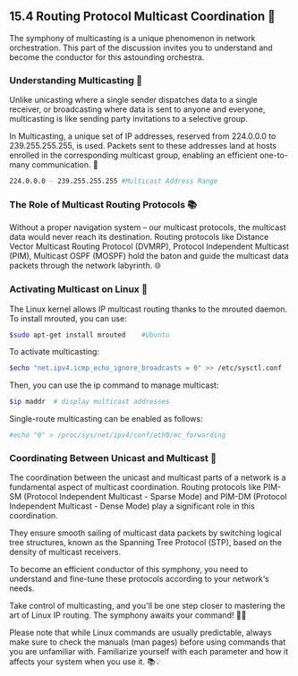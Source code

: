 ## 15.4 Routing Protocol Multicast Coordination 🎼

The symphony of multicasting is a unique phenomenon in network orchestration. This part of the discussion invites you to understand and become the conductor for this astounding orchestra.

### Understanding Multicasting 🎹

Unlike unicasting where a single sender dispatches data to a single receiver, or broadcasting where data is sent to anyone and everyone, multicasting is like sending party invitations to a selective group. 

In Multicasting, a unique set of IP addresses, reserved from 224.0.0.0 to 239.255.255.255, is used. Packets sent to these addresses land at hosts enrolled in the corresponding multicast group, enabling an efficient one-to-many communication. 🎈

```bash
224.0.0.0 - 239.255.255.255 #Multicast Address Range
```

### The Role of Multicast Routing Protocols 📚

Without a proper navigation system – our multicast protocols, the multicast data would never reach its destination. Routing protocols like Distance Vector Multicast Routing Protocol (DVMRP), Protocol Independent Multicast (PIM), Multicast OSPF (MOSPF) hold the baton and guide the multicast data packets through the network labyrinth. 🌐

### Activating Multicast on Linux 🚀

The Linux kernel allows IP multicast routing thanks to the mrouted daemon. To install mrouted, you can use: 

```bash
$sudo apt-get install mrouted    #Ubuntu
```

To activate multicasting:

```bash
$echo "net.ipv4.icmp_echo_ignore_broadcasts = 0" >> /etc/sysctl.conf
```

Then, you can use the ip command to manage multicast:

```bash
$ip maddr  # display multicast addresses
```

Single-route multicasting can be enabled as follows:

```bash
#echo "0" > /proc/sys/net/ipv4/conf/eth0/mc_forwarding
```

### Coordinating Between Unicast and Multicast 🎇

The coordination between the unicast and multicast parts of a network is a fundamental aspect of multicast coordination. Routing protocols like PIM-SM (Protocol Independent Multicast - Sparse Mode) and PIM-DM (Protocol Independent Multicast - Dense Mode) play a significant role in this coordination. 

They ensure smooth sailing of multicast data packets by switching logical tree structures, known as the Spanning Tree Protocol (STP), based on the density of multicast receivers. 

To become an efficient conductor of this symphony, you need to understand and fine-tune these protocols according to your network‘s needs.

Take control of multicasting, and you'll be one step closer to mastering the art of Linux IP routing. The symphony awaits your command! 🔮🎶

Please note that while Linux commands are usually predictable, always make sure to check the manuals (man pages) before using commands that you are unfamiliar with. Familiarize yourself with each parameter and how it affects your system when you use it. 📚💡